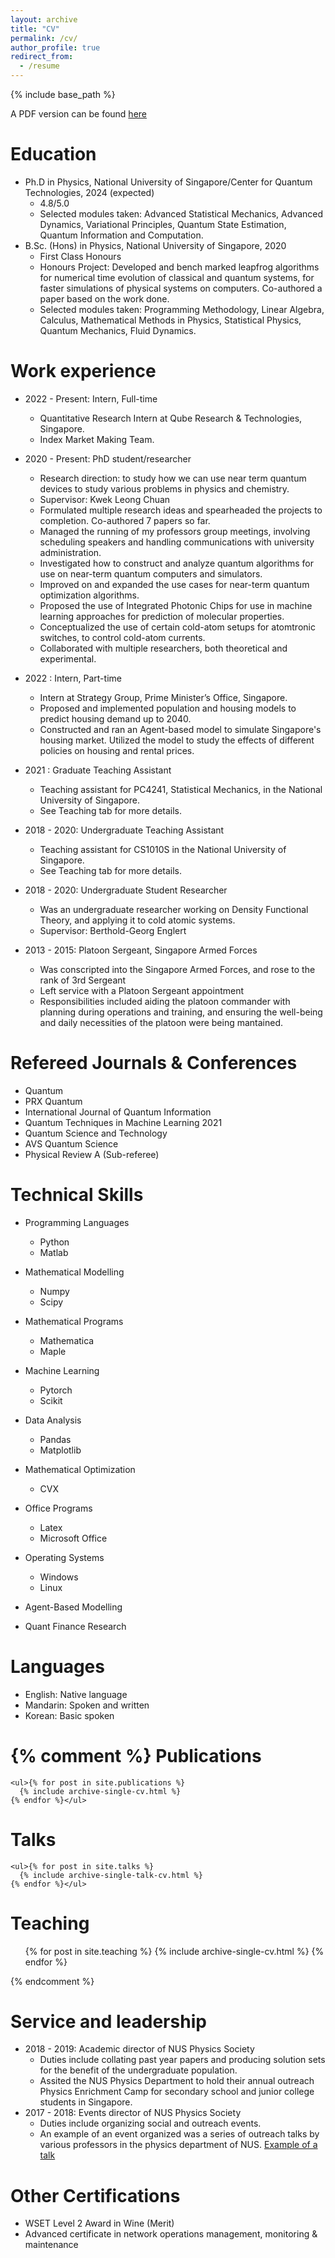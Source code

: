 ```yaml
---
layout: archive
title: "CV"
permalink: /cv/
author_profile: true
redirect_from:
  - /resume
---
```


{% include base_path %}

A PDF version can be found [here](https://drive.google.com/file/d/1X2My0Cg8eUMC4dmact9RqTwF2iYHFwJe/view?usp=sharing)

Education
======
* Ph.D in Physics, National University of Singapore/Center for Quantum Technologies, 2024 (expected)
  * 4.8/5.0
  * Selected modules taken: Advanced Statistical Mechanics, Advanced Dynamics, Variational Principles, Quantum State Estimation, Quantum Information and Computation.
* B.Sc. (Hons) in Physics, National University of Singapore, 2020 
  * First Class Honours
  * Honours Project: Developed and bench marked leapfrog algorithms for numerical time evolution of classical and quantum systems, for faster simulations of physical systems on computers. Co-authored a paper based on the work done.
  * Selected modules taken: Programming Methodology, Linear Algebra, Calculus, Mathematical Methods in Physics, Statistical Physics, Quantum Mechanics, Fluid Dynamics.

Work experience
======

* 2022 - Present: Intern, Full-time
  * Quantitative Research Intern at Qube Research & Technologies, Singapore.
  * Index Market Making Team.

* 2020 - Present: PhD student/researcher
  * Research direction: to study how we can use near term quantum devices to study various problems in physics and chemistry.
  * Supervisor: Kwek Leong Chuan
  * Formulated multiple research ideas and spearheaded the projects to completion. Co-authored 7 papers so far.
  * Managed the running of my professors group meetings, involving scheduling speakers and handling communications with university administration.
  * Investigated how to construct and analyze quantum algorithms for use on near-term quantum computers and simulators.
  * Improved on and expanded the use cases for near-term quantum optimization algorithms.
  * Proposed the use of Integrated Photonic Chips for use in machine learning approaches for prediction of molecular properties.
  * Conceptualized the use of certain cold-atom setups for atomtronic switches, to control cold-atom currents.
  * Collaborated with multiple researchers, both theoretical and experimental.

* 2022 : Intern, Part-time
  * Intern at Strategy Group, Prime Minister’s Office, Singapore.
  * Proposed and implemented population and housing models to predict housing demand up to 2040.
  * Constructed and ran an Agent-based model to simulate Singapore's housing market. Utilized the model to study the effects of different policies on housing and rental prices.

* 2021 : Graduate Teaching Assistant
  * Teaching assistant for PC4241, Statistical Mechanics, in the National University of Singapore. 
  * See Teaching tab for more details.

* 2018 - 2020: Undergraduate Teaching Assistant
  * Teaching assistant for CS1010S in the National University of Singapore. 
  * See Teaching tab for more details.

* 2018 - 2020: Undergraduate Student Researcher
  * Was an undergraduate researcher working on Density Functional Theory, and applying it to cold atomic systems.
  * Supervisor: Berthold-Georg Englert

* 2013 - 2015: Platoon Sergeant, Singapore Armed Forces
  * Was conscripted into the Singapore Armed Forces, and rose to the rank of 3rd Sergeant
  * Left service with a Platoon Sergeant appointment
  * Responsibilities included aiding the platoon commander with planning during operations and training, and ensuring the well-being and daily necessities of the platoon were being mantained.

Refereed Journals & Conferences
======
* Quantum
* PRX Quantum
* International Journal of Quantum Information
* Quantum Techniques in Machine Learning 2021
* Quantum Science and Technology
* AVS Quantum Science
* Physical Review A (Sub-referee)

Technical Skills
======
* Programming Languages
  * Python
  * Matlab

* Mathematical Modelling
  * Numpy
  * Scipy

* Mathematical Programs
  * Mathematica
  * Maple

* Machine Learning
  * Pytorch
  * Scikit

* Data Analysis
  * Pandas
  * Matplotlib

* Mathematical Optimization
  * CVX

* Office Programs
  * Latex
  * Microsoft Office

* Operating Systems
  * Windows
  * Linux

* Agent-Based Modelling

* Quant Finance Research

Languages
=====
* English: Native language
* Mandarin: Spoken and written
* Korean: Basic spoken

{% comment %} 
  Publications
  ======
    <ul>{% for post in site.publications %}
      {% include archive-single-cv.html %}
    {% endfor %}</ul>
    
  Talks
  ======
    <ul>{% for post in site.talks %}
      {% include archive-single-talk-cv.html %}
    {% endfor %}</ul>


Teaching
======
  <ul>{% for post in site.teaching %}
    {% include archive-single-cv.html %}
  {% endfor %}</ul>

{% endcomment %}  

Service and leadership
======
* 2018 - 2019: Academic director of NUS Physics Society
  * Duties include collating past year papers and producing solution sets for the benefit of the undergraduate population.
  * Assited the NUS Physics Department to hold their annual outreach Physics Enrichment Camp for secondary school and junior college students in Singapore.
* 2017 - 2018: Events director of NUS Physics Society
  * Duties include organizing social and outreach events.
  * An example of an event organized was a series of outreach talks by various professors in the physics department of NUS. [Example of a talk](https://www.youtube.com/watch?v=e_UnaD_u1MU)

Other Certifications
=====
* WSET Level 2 Award in Wine (Merit)
* Advanced certificate in network operations management, monitoring & maintenance



